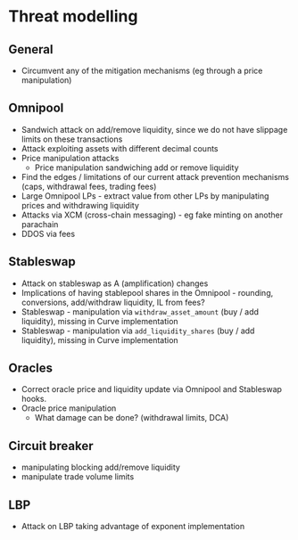 # Threat modelling

## General

- Circumvent any of the mitigation mechanisms (eg through a price manipulation)

## Omnipool

- Sandwich attack on add/remove liquidity, since we do not have slippage limits on these transactions
- Attack exploiting assets with different decimal counts
- Price manipulation attacks
    - Price manipulation sandwiching add or remove liquidity
- Find the edges / limitations of our current attack prevention mechanisms (caps, withdrawal fees, trading fees)
- Large Omnipool LPs - extract value from other LPs by manipulating prices and withdrawing liquidity
- Attacks via XCM (cross-chain messaging) - eg fake minting on another parachain
- DDOS via fees

## Stableswap

- Attack on stableswap as A (amplification) changes
- Implications of having stablepool shares in the Omnipool - rounding, conversions, add/withdraw liquidity, IL from fees?
- Stableswap - manipulation via `withdraw_asset_amount` (buy / add liquidity), missing in Curve implementation
- Stableswap - manipulation via `add_liquidity_shares` (buy / add liquidity), missing in Curve implementation

## Oracles
- Correct oracle price and liquidity update via Omnipool and Stableswap hooks.
- Oracle price manipulation
    - What damage can be done? (withdrawal limits, DCA)

## Circuit breaker
- manipulating blocking add/remove liquidity
- manipulate trade volume limits

## LBP
- Attack on LBP taking advantage of exponent implementation
